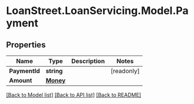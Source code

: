 # LoanStreet.LoanServicing.Model.Payment
## Properties

Name | Type | Description | Notes
------------ | ------------- | ------------- | -------------
**PaymentId** | **string** |  | [readonly] 
**Amount** | [**Money**](Money.md) |  | 

[[Back to Model list]](../README.md#documentation-for-models) [[Back to API list]](../README.md#documentation-for-api-endpoints) [[Back to README]](../README.md)

